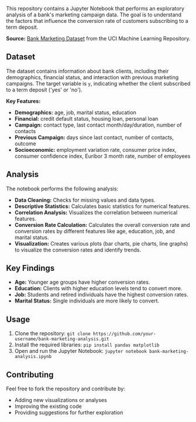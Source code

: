 This repository contains a Jupyter Notebook that performs an exploratory analysis of a bank's marketing campaign data. The goal is to understand the factors that influence the conversion rate of customers subscribing to a term deposit.

**Source:** [Bank Marketing Dataset](https://archive.ics.uci.edu/ml/datasets/bank+marketing) from the UCI Machine Learning Repository.

## Dataset

The dataset contains information about bank clients, including their demographics, financial status, and interaction with previous marketing campaigns. The target variable is `y`, indicating whether the client subscribed to a term deposit ('yes' or 'no').

**Key Features:**

* **Demographics:** age, job, marital status, education
* **Financial:** credit default status, housing loan, personal loan
* **Campaign:** contact type, last contact month/day/duration, number of contacts
* **Previous Campaign:** days since last contact, number of contacts, outcome
* **Socioeconomic:** employment variation rate, consumer price index, consumer confidence index, Euribor 3 month rate, number of employees

## Analysis

The notebook performs the following analysis:

* **Data Cleaning:** Checks for missing values and data types.
* **Descriptive Statistics:** Calculates basic statistics for numerical features.
* **Correlation Analysis:** Visualizes the correlation between numerical features.
* **Conversion Rate Calculation:** Calculates the overall conversion rate and conversion rates by different features like age, education, job, and marital status.
* **Visualization:** Creates various plots (bar charts, pie charts, line graphs) to visualize the conversion rates and identify trends.

## Key Findings

* **Age:** Younger age groups have higher conversion rates.
* **Education:** Clients with higher education levels tend to convert more.
* **Job:** Students and retired individuals have the highest conversion rates.
* **Marital Status:** Single individuals are more likely to convert.

## Usage

1. Clone the repository: `git clone https://github.com/your-username/bank-marketing-analysis.git`
2. Install the required libraries: `pip install pandas matplotlib`
3. Open and run the Jupyter Notebook: `jupyter notebook bank-marketing-analysis.ipynb`

## Contributing

Feel free to fork the repository and contribute by:

* Adding new visualizations or analyses
* Improving the existing code
* Providing suggestions for further exploration
